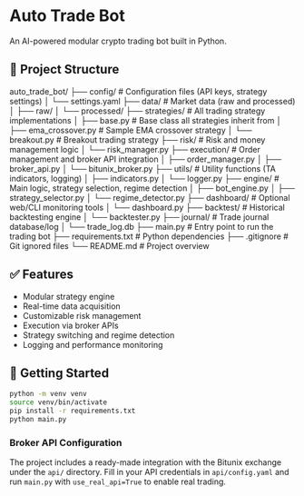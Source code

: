 # Auto Trade Bot

An AI-powered modular crypto trading bot built in Python.

## 📁 Project Structure

auto_trade_bot/
├── config/ # Configuration files (API keys, strategy settings)
│ └── settings.yaml
├── data/ # Market data (raw and processed)
│ ├── raw/
│ └── processed/
├── strategies/ # All trading strategy implementations
│ ├── base.py # Base class all strategies inherit from
│ ├── ema_crossover.py # Sample EMA crossover strategy
│ └── breakout.py # Breakout trading strategy
├── risk/ # Risk and money management logic
│ └── risk_manager.py
├── execution/ # Order management and broker API integration
│ ├── order_manager.py
│ ├── broker_api.py
│ └── bitunix_broker.py
├── utils/ # Utility functions (TA indicators, logging)
│ ├── indicators.py
│ └── logger.py
├── engine/ # Main logic, strategy selection, regime detection
│ ├── bot_engine.py
│ ├── strategy_selector.py
│ └── regime_detector.py
├── dashboard/ # Optional web/CLI monitoring tools
│ └── dashboard.py
├── backtest/ # Historical backtesting engine
│ └── backtester.py
├── journal/ # Trade journal database/log
│ └── trade_log.db
├── main.py # Entry point to run the trading bot
├── requirements.txt # Python dependencies
├── .gitignore # Git ignored files
└── README.md # Project overview



## ✅ Features

- Modular strategy engine
- Real-time data acquisition
- Customizable risk management
- Execution via broker APIs
- Strategy switching and regime detection
- Logging and performance monitoring

## 🚀 Getting Started

```bash
python -m venv venv
source venv/bin/activate
pip install -r requirements.txt
python main.py
```

### Broker API Configuration

The project includes a ready-made integration with the Bitunix exchange under the `api/` directory. Fill in your API credentials in `api/config.yaml` and run `main.py` with `use_real_api=True` to enable real trading.
